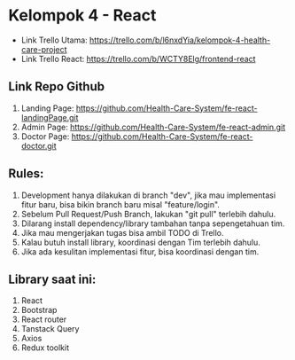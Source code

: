 # Kelompok 4 - React

- Link Trello Utama: https://trello.com/b/l6nxdYia/kelompok-4-health-care-project       
- Link Trello React: https://trello.com/b/WCTY8Elg/frontend-react

## Link Repo Github
1. Landing Page: https://github.com/Health-Care-System/fe-react-landingPage.git
2. Admin Page: https://github.com/Health-Care-System/fe-react-admin.git
3. Doctor Page: https://github.com/Health-Care-System/fe-react-doctor.git

## Rules:
1. Development hanya dilakukan di branch "dev", jika mau implementasi fitur baru, bisa bikin branch baru misal "feature/login".
2. Sebelum Pull Request/Push Branch, lakukan "git pull" terlebih dahulu.
3. Dilarang install dependency/library tambahan tanpa sepengetahuan tim.
4. Jika mau mengerjakan tugas bisa ambil TODO di Trello.
5. Kalau butuh install library, koordinasi dengan Tim terlebih dahulu.
6. Jika ada kesulitan implementasi fitur, bisa koordinasi dengan tim.

## Library saat ini:
1. React
2. Bootstrap
3. React router
4. Tanstack Query
5. Axios
6. Redux toolkit